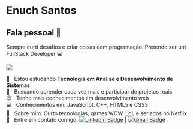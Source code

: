 # Enuch Santos

## Fala pessoal 👋
Sempre curti desafios e criar coisas com programação.
Pretendo ser um FullStack Developer :computer:

![](https://komarev.com/ghpvc/?username=EnuchB&color=blue)

 :rocket:  &nbsp; Estou estudando **Tecnologia em Analise e Desenvolvimento de Sistemas**
 <br/> :purple_heart: &nbsp; Buscando aprender cada vez mais e participar de projetos reais
 <br/> :blush: &nbsp; Tenho mais conhecimentos em desenvolvimento web
 <br/> :computer: &nbsp; Conhecimentos em: JavaScript, C++, HTML5 e CSS3
 <br/> 💬  &nbsp; Sobre mim: Curto tecnologias, games WOW, LoL e seriados no Netflix
 <br/> :email: &nbsp; Entre em contato comigo: [![Linkedin Badge](https://img.shields.io/badge/-Enuch-blue?style=flat-square&logo=Linkedin&logoColor=white&link=https://https://www.linkedin.com/in/enuch-santos-3879a31b0/)](https://www.linkedin.com/in/enuch-santos-3879a31b0/) 
| 
[![Gmail Badge](https://img.shields.io/badge/-enuch98@gmail.com-c14438?style=flat-square&logo=Gmail&logoColor=white&link=mailto:enuch98@gmail.com)](mailto:enuch98@gmail.com)

<!--
**Enuch/Enuch** is a ✨ _special_ ✨ repository because its `README.md` (this file) appears on your GitHub profile.
